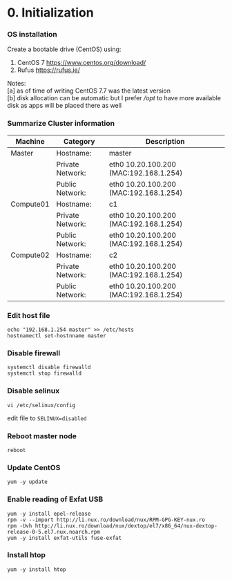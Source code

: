 # 0. Initialization

### OS installation

Create a bootable drive (CentOS) using:

1. CentOS 7 https://www.centos.org/download/
2. Rufus https://rufus.ie/

Notes: \
[a] as of time of writing CentOS 7.7 was the latest version \
[b] disk allocation can be automatic but I prefer */opt* to have more available disk as apps will be placed there as well

### Summarize Cluster information

| Machine | Category| Description |
|---|---|---|
|Master|Hostname: | master |
||Private Network: | eth0 10.20.100.200 (MAC:192.168.1.254) |
||Public Network: | eth0 10.20.100.200 (MAC:192.168.1.254) 
|Compute01|Hostname: | c1 |
||Private Network: | eth0 10.20.100.200 (MAC:192.168.1.254) |
||Public Network: | eth0 10.20.100.200 (MAC:192.168.1.254) 
|Compute02|Hostname: | c2 |
||Private Network: | eth0 10.20.100.200 (MAC:192.168.1.254) |
||Public Network: | eth0 10.20.100.200 (MAC:192.168.1.254) 

### Edit host file

```
echo "192.168.1.254 master" >> /etc/hosts
hostnamectl set-hostnname master
```

### Disable firewall

```
systemctl disable firewalld
systemctl stop firewalld
```

### Disable selinux

```
vi /etc/selinux/config
```

edit file to `SELINUX=disabled`

### Reboot master node

`reboot`

### Update CentOS

`yum -y update`

### Enable reading of Exfat USB

```
yum -y install epel-release
rpm -v --import http://li.nux.ro/download/nux/RPM-GPG-KEY-nux.ro
rpm -Uvh http://li.nux.ro/download/nux/dextop/el7/x86_64/nux-dextop-release-0-5.el7.nux.noarch.rpm
yum -y install exfat-utils fuse-exfat
```

### Install htop
`yum -y install htop`



